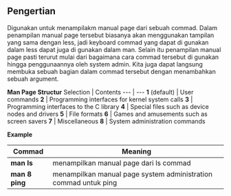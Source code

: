 ## Pengertian

Digunakan untuk menampilakm manual page dari sebuah commad. Dalam penampilan manual page tersebut biasanya akan menggunakan tampilan yang sama dengan less, jadi keyboard commad yang dapat di gunakan dalam less dapat juga di gunakan dalam man. Selain itu penampilan manual page pasti terurut mulai dari bagaimana cara commad tersebut di gunakan hingga penggunaannya oleh system admin. Kita juga dapat langsung membuka sebuah bagian dalam commad tersebut dengan menambahkan sebuah argument.

**Man Page Structur** 
Selection | Contents
--- | ---
**1** (default) | User commands
**2** | Programming interfaces for kernel system calls
**3** | Programming interfaces to the C library
**4** | Special files such as device nodes and drivers
**5** | File formats
**6** | Games and amusements such as screen savers
**7** | Miscellaneous
**8** | System administration commands

**Example**

Commad | Meaning
--- | ---
**man ls** | menampilkan manual page dari ls commad
**man 8 ping** | menampilkan manual page system administration commad untuk ping